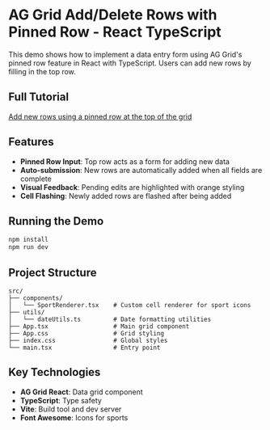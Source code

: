 # AG Grid Add/Delete Rows with Pinned Row - React TypeScript

This demo shows how to implement a data entry form using AG Grid's pinned row feature in React with TypeScript. Users can add new rows by filling in the top row.

## Full Tutorial

[Add new rows using a pinned row at the top of the grid](https://blog.ag-grid.com/add-new-rows-using-a-pinned-row-at-the-top-of-the-grid/)

## Features

- **Pinned Row Input**: Top row acts as a form for adding new data
- **Auto-submission**: New rows are automatically added when all fields are complete
- **Visual Feedback**: Pending edits are highlighted with orange styling
- **Cell Flashing**: Newly added rows are flashed after being added

## Running the Demo

```bash
npm install
npm run dev
```

## Project Structure

```
src/
├── components/
│   └── SportRenderer.tsx    # Custom cell renderer for sport icons
├── utils/
│   └── dateUtils.ts         # Date formatting utilities
├── App.tsx                  # Main grid component
├── App.css                  # Grid styling
├── index.css                # Global styles
└── main.tsx                 # Entry point
```

## Key Technologies

- **AG Grid React**: Data grid component
- **TypeScript**: Type safety
- **Vite**: Build tool and dev server
- **Font Awesome**: Icons for sports
